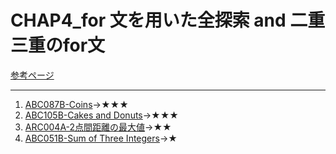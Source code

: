 # CHAP4_for 文を用いた全探索 and 二重三重のfor文

[参考ページ](http://bit.ly/2W0Z9UB)

---

1. [ABC087B-Coins](https://atcoder.jp/contests/abc087/tasks/abc087_b)→★★★
1. [ABC105B-Cakes and Donuts](https://atcoder.jp/contests/abc105/tasks/abc105_b)→★★★
1. [ARC004A-2点間距離の最大値](https://atcoder.jp/contests/arc004/tasks/arc004_1)→★★
1. [ABC051B-Sum of Three Integers](https://atcoder.jp/contests/abc051/tasks/abc051_b)→★
